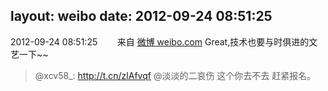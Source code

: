 layout: weibo
date: 2012-09-24 08:51:25
---
2012-09-24 08:51:25  &nbsp;&nbsp;&nbsp;&nbsp;&nbsp;&nbsp; 来自 <a href="http://weibo.com/" rel="nofollow">微博 weibo.com</a>
Great,技术也要与时俱进的文艺一下~~
>  @xcv58_: http://t.cn/zlAfvqf @淡淡的二哀伤 这个你去不去 赶紧报名。 ​​​
